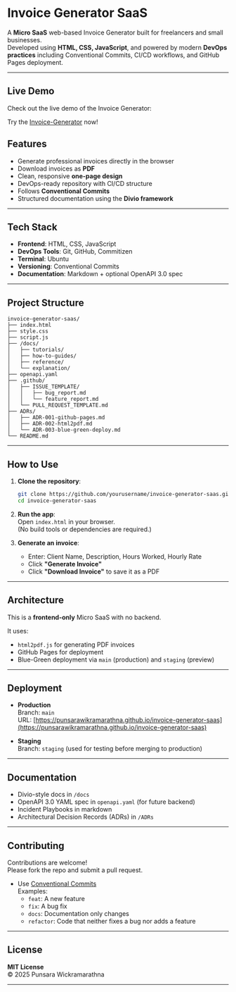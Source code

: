# Invoice Generator SaaS

A **Micro SaaS** web-based Invoice Generator built for freelancers and small businesses.  
Developed using **HTML, CSS, JavaScript**, and powered by modern **DevOps practices** including Conventional Commits, CI/CD workflows, and GitHub Pages deployment.

---

##  Live Demo

Check out the live demo of the Invoice Generator:

 Try the [Invoice-Generator](https://punsarawikramarathna.github.io/invoice-generator-saas/) now!


## Features

- Generate professional invoices directly in the browser  
- Download invoices as **PDF**  
- Clean, responsive **one-page design**  
- DevOps-ready repository with CI/CD structure  
- Follows **Conventional Commits**  
- Structured documentation using the **Divio framework**

---

## Tech Stack

- **Frontend**: HTML, CSS, JavaScript  
- **DevOps Tools**: Git, GitHub, Commitizen  
- **Terminal**: Ubuntu  
- **Versioning**: Conventional Commits  
- **Documentation**: Markdown + optional OpenAPI 3.0 spec

---

## Project Structure

```
invoice-generator-saas/
├── index.html              
├── style.css               
├── script.js               
├── /docs/                 
│   ├── tutorials/
│   ├── how-to-guides/
│   ├── reference/
│   └── explanation/
├── openapi.yaml            
├── .github/
│   ├── ISSUE_TEMPLATE/
│   │   ├── bug_report.md
│   │   └── feature_report.md
│   └── PULL_REQUEST_TEMPLATE.md
├── ADRs/                   
│   ├── ADR-001-github-pages.md
│   ├── ADR-002-html2pdf.md
│   └── ADR-003-blue-green-deploy.md
└── README.md              
```

---

## How to Use

1. **Clone the repository**:
   ```bash
   git clone https://github.com/yourusername/invoice-generator-saas.git
   cd invoice-generator-saas
   ```

2. **Run the app**:  
   Open `index.html` in your browser.  
   (No build tools or dependencies are required.)

3. **Generate an invoice**:
   - Enter: Client Name, Description, Hours Worked, Hourly Rate  
   - Click **"Generate Invoice"**  
   - Click **"Download Invoice"** to save it as a PDF

---

## Architecture

This is a **frontend-only** Micro SaaS with no backend.

It uses:
- `html2pdf.js` for generating PDF invoices
- GitHub Pages for deployment
- Blue-Green deployment via `main` (production) and `staging` (preview)

---

## Deployment

- **Production**  
  Branch: `main`  
  URL: [https://punsarawikramarathna.github.io/invoice-generator-saas](https://punsarawikramarathna.github.io/invoice-generator-saas)

- **Staging**  
  Branch: `staging` (used for testing before merging to production)

---

## Documentation

- Divio-style docs in `/docs`  
- OpenAPI 3.0 YAML spec in `openapi.yaml` (for future backend)  
- Incident Playbooks in markdown  
- Architectural Decision Records (ADRs) in `/ADRs`

---

## Contributing

Contributions are welcome!  
Please fork the repo and submit a pull request.

- Use [Conventional Commits](https://www.conventionalcommits.org/)  
  Examples:
  - `feat`: A new feature
  - `fix`: A bug fix
  - `docs`: Documentation only changes
  - `refactor`: Code that neither fixes a bug nor adds a feature

---

## License

**MIT License**  
© 2025 Punsara Wickramarathna

---
